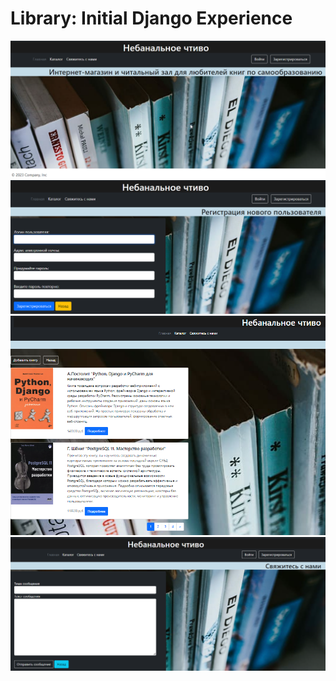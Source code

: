 # Library: Initial Django Experience

![Mainpage](assets/mainpage.png)
![Registration](assets/registration.png)
![Catalogue](assets/catalogue.png)
![Contact us](assets/contact_us.png)
